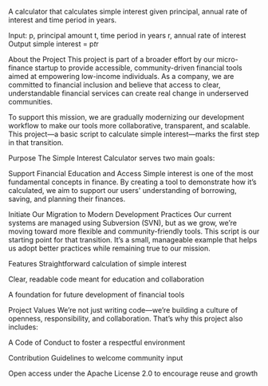 A calculator that calculates simple interest given principal, annual rate of interest and time period in years.

Input:
   p, principal amount
   t, time period in years
   r, annual rate of interest
Output
   simple interest = p*t*r




About the Project
This project is part of a broader effort by our micro-finance startup to provide accessible, community-driven financial tools aimed at empowering low-income individuals. As a company, we are committed to financial inclusion and believe that access to clear, understandable financial services can create real change in underserved communities.

To support this mission, we are gradually modernizing our development workflow to make our tools more collaborative, transparent, and scalable. This project—a basic script to calculate simple interest—marks the first step in that transition.

Purpose
The Simple Interest Calculator serves two main goals:

Support Financial Education and Access
Simple interest is one of the most fundamental concepts in finance. By creating a tool to demonstrate how it’s calculated, we aim to support our users' understanding of borrowing, saving, and planning their finances.

Initiate Our Migration to Modern Development Practices
Our current systems are managed using Subversion (SVN), but as we grow, we’re moving toward more flexible and community-friendly tools. This script is our starting point for that transition. It’s a small, manageable example that helps us adopt better practices while remaining true to our mission.

Features
Straightforward calculation of simple interest

Clear, readable code meant for education and collaboration

A foundation for future development of financial tools

Project Values
We’re not just writing code—we’re building a culture of openness, responsibility, and collaboration. That’s why this project also includes:

A Code of Conduct to foster a respectful environment

Contribution Guidelines to welcome community input

Open access under the Apache License 2.0 to encourage reuse and growth
